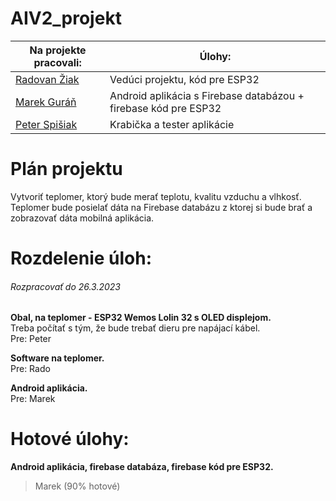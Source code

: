 # AIV2_projekt

| Na projekte pracovali:              | Úlohy:                        |
| -----------------| -------------------------------------|
| [Radovan Žiak](https://github.com/RZpfku) | Vedúci projektu, kód pre ESP32 |
| [Marek Guráň](https://github.com/marek-guran) | Android aplikácia s Firebase databázou + firebase kód pre ESP32 |
| [Peter Spišiak](https://github.com/PeterSpisiak) | Krabička a tester aplikácie |

# Plán projektu
Vytvoriť teplomer, ktorý bude merať teplotu, kvalitu vzduchu a vlhkosť. Teplomer bude posielať dáta na Firebase databázu z ktorej si bude brať a zobrazovať dáta mobilná aplikácia.

# Rozdelenie úloh:

###### Rozpracovať do 26.3.2023

 **Obal, na teplomer - ESP32 Wemos Lolin 32 s OLED displejom.**\
 Treba počítať s tým, že bude trebať dieru pre napájací kábel.\
 Pre: Peter

 **Software na teplomer.**\
 Pre: Rado

 **Android aplikácia.**\
 Pre: Marek
 
 # Hotové úlohy:

 **Android aplikácia, firebase databáza, firebase kód pre ESP32.**
 >Marek (90% hotové)
